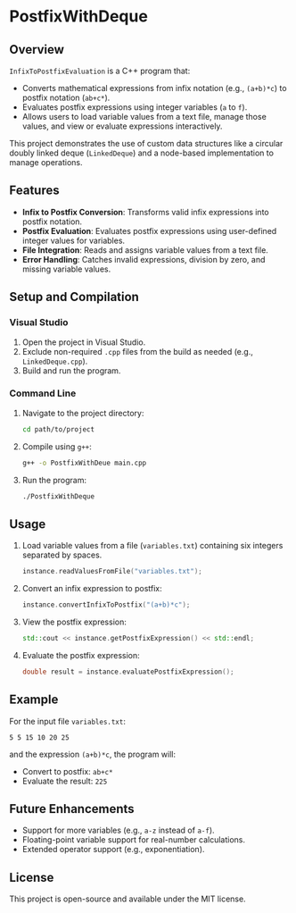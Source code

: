 # PostfixWithDeque

## Overview
`InfixToPostfixEvaluation` is a C++ program that:
- Converts mathematical expressions from infix notation (e.g., `(a+b)*c`) to postfix notation (`ab+c*`).
- Evaluates postfix expressions using integer variables (`a` to `f`).
- Allows users to load variable values from a text file, manage those values, and view or evaluate expressions interactively.

This project demonstrates the use of custom data structures like a circular doubly linked deque (`LinkedDeque`) and a node-based implementation to manage operations.

## Features
- **Infix to Postfix Conversion**: Transforms valid infix expressions into postfix notation.
- **Postfix Evaluation**: Evaluates postfix expressions using user-defined integer values for variables.
- **File Integration**: Reads and assigns variable values from a text file.
- **Error Handling**: Catches invalid expressions, division by zero, and missing variable values.

## Setup and Compilation
### Visual Studio
1. Open the project in Visual Studio.
2. Exclude non-required `.cpp` files from the build as needed (e.g., `LinkedDeque.cpp`).
3. Build and run the program.

### Command Line
1. Navigate to the project directory:
   ```bash
   cd path/to/project
   ```
2. Compile using `g++`:
   ```bash
   g++ -o PostfixWithDeue main.cpp
   ```
3. Run the program:
   ```bash
   ./PostfixWithDeque
   ```

## Usage
1. Load variable values from a file (`variables.txt`) containing six integers separated by spaces.
   ```cpp
   instance.readValuesFromFile("variables.txt");
   ```
2. Convert an infix expression to postfix:
   ```cpp
   instance.convertInfixToPostfix("(a+b)*c");
   ```
3. View the postfix expression:
   ```cpp
   std::cout << instance.getPostfixExpression() << std::endl;
   ```
4. Evaluate the postfix expression:
   ```cpp
   double result = instance.evaluatePostfixExpression();
   ```

## Example
For the input file `variables.txt`:
```
5 5 15 10 20 25
```
and the expression `(a+b)*c`, the program will:
- Convert to postfix: `ab+c*`
- Evaluate the result: `225`

## Future Enhancements
- Support for more variables (e.g., `a-z` instead of `a-f`).
- Floating-point variable support for real-number calculations.
- Extended operator support (e.g., exponentiation).

## License
This project is open-source and available under the MIT license.
